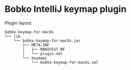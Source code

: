 # Bobko IntelliJ keymap plugin

Plugin layout:
```
bobko-keymap-for-macOs
└── lib
    └── bobko-keymap-for-macOs.jar
        ├── META-INF
        │   ├── MANIFEST.MF
        │   └── plugin.xml
        └── keymaps
            └── bobko-keymap-for-macOs.xml
```
